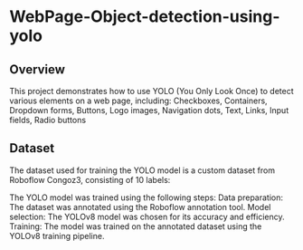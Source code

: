 # WebPage-Object-detection-using-yolo


## Overview

This project demonstrates how to use YOLO (You Only Look Once) to detect various elements on a web page, including:
  Checkboxes, Containers, Dropdown forms, Buttons, Logo images, Navigation dots, Text,  Links, Input fields, Radio buttons

## Dataset

The dataset used for training the YOLO model is a custom dataset from Roboflow Congoz3, consisting of 10 labels:

The YOLO model was trained using the following steps:
Data preparation: The dataset was annotated using the Roboflow annotation tool.
Model selection: The YOLOv8 model was chosen for its accuracy and efficiency.
Training: The model was trained on the annotated dataset using the YOLOv8 training pipeline.
